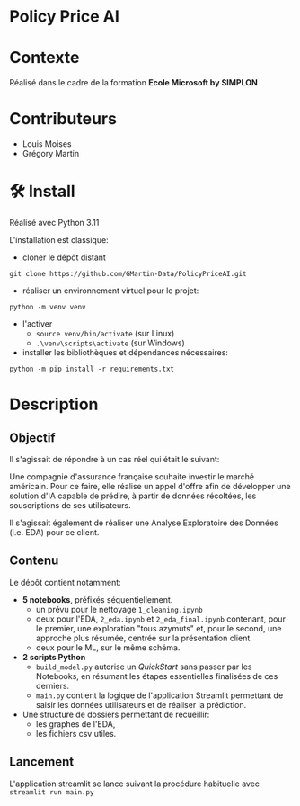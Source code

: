 # Policy Price AI

# Contexte
Réalisé dans le cadre de la formation **Ecole Microsoft by SIMPLON**

# Contributeurs
- Louis Moises
- Grégory Martin

# 🛠️ Install
Réalisé avec Python 3.11

L'installation est classique:
- cloner le dépôt distant

`git clone https://github.com/GMartin-Data/PolicyPriceAI.git`
- réaliser un environnement virtuel pour le projet:

`python -m venv venv`
- l'activer
    - `source venv/bin/activate` (sur Linux)
    - `.\venv\scripts\activate` (sur Windows)
- installer les bibliothèques et dépendances nécessaires:

`python -m pip install -r requirements.txt`

# Description
## Objectif
Il s'agissait de répondre à un cas réel qui était le suivant:

Une compagnie d'assurance française souhaite investir le marché américain. Pour ce faire, elle réalise un appel d'offre afin de développer une solution d'IA capable de prédire, à partir de données récoltées, les souscriptions de ses utilisateurs.

Il s'agissait également de réaliser une Analyse Exploratoire des Données (i.e. EDA) pour ce client.

## Contenu
Le dépôt contient notamment:
- **5 notebooks**, préfixés séquentiellement.
    - un prévu pour le nettoyage `1_cleaning.ipynb`
    - deux pour l'EDA, `2_eda.ipynb` et `2_eda_final.ipynb` contenant, pour le premier, une exploration "tous azymuts" et, pour le second, une approche plus résumée, centrée sur la présentation client.
    - deux pour le ML, sur le même schéma.
- **2 scripts Python**
    -  `build_model.py` autorise un *QuickStart* sans passer par les Notebooks, en résumant les étapes essentielles finalisées de ces derniers.
    - `main.py` contient la logique de l'application Streamlit permettant de saisir les données utilisateurs et de réaliser la prédiction.
- Une structure de dossiers permettant de recueillir:
    - les graphes de l'EDA,
    - les fichiers csv utiles.

## Lancement
L'application streamlit se lance suivant la procédure habituelle avec `streamlit run main.py`



